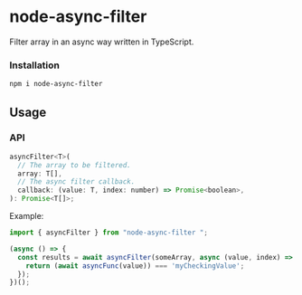 # node-async-filter

Filter array in an async way written in TypeScript.

### Installation

```bash
npm i node-async-filter
```

## Usage

### API

```javascript
asyncFilter<T>(
  // The array to be filtered.
  array: T[],
  // The async filter callback.
  callback: (value: T, index: number) => Promise<boolean>,
): Promise<T[]>;
```

Example:

```js
import { asyncFilter } from "node-async-filter ";

(async () => {
  const results = await asyncFilter(someArray, async (value, index) => {
    return (await asyncFunc(value)) === 'myCheckingValue';
  });
})();
```